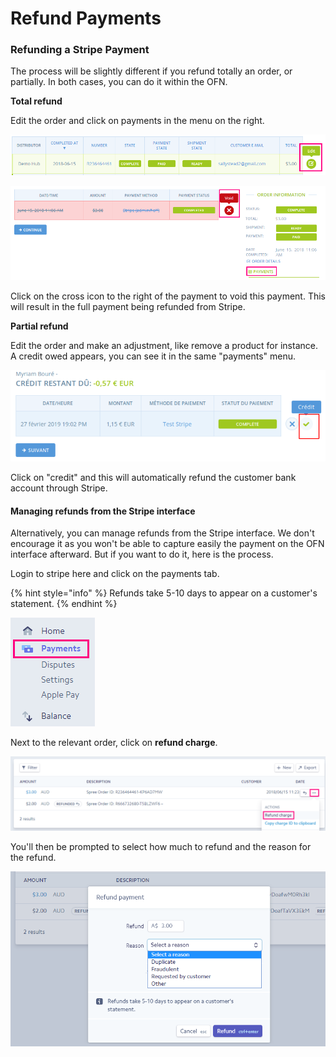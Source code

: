 # Refund Payments

### Refunding a Stripe Payment

The process will be slightly different if you refund totally an order, or partially. In both cases, you can do it within the OFN.

**Total refund** 

Edit the order and click on payments in the menu on the right.

![](../../.gitbook/assets/image%20%2816%29.png)

![](../../.gitbook/assets/image%20%2826%29.png)

Click  on the cross icon to the right of the payment to void this payment. This will result in the full payment being refunded from Stripe.

**Partial refund**

Edit the order and make an adjustment, like remove a product for instance. A credit owed appears, you can see it in the same "payments" menu.

![](../../.gitbook/assets/capture-du-2019-02-27-20-04-19.png)

Click on "credit" and this will automatically refund the customer bank account through Stripe.

#### Managing refunds from the Stripe interface

Alternatively, you can manage refunds from the Stripe interface. We don't encourage it as you won't be able to capture easily the payment on the OFN interface afterward. But if you want to do it, here is the process.

Login to stripe here and click on the payments tab.

{% hint style="info" %}
Refunds take 5-10 days to appear on a customer's statement.
{% endhint %}

![](../../.gitbook/assets/image%20%2829%29.png)

Next to the relevant order, click on **refund charge**. 

![](../../.gitbook/assets/image%20%289%29.png)

You'll then be prompted to select how much to refund and the reason for the refund. 

![](../../.gitbook/assets/image%20%2810%29.png)

